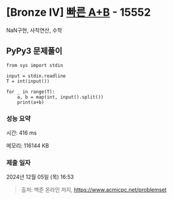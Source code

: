 # [Bronze IV] [빠른 A+B](https://www.acmicpc.net/problem/15552) - 15552 

NaN구현, 사칙연산, 수학

## PyPy3 문제풀이

```PyPy3
from sys import stdin

input = stdin.readline
T = int(input())

for _ in range(T):
    a, b = map(int, input().split())
    print(a+b)
```

### 성능 요약

시간: 416 ms

메모리: 116144 KB

### 제출 일자

2024년 12월 05일 (목) 16:53

> 출처: 백준 온라인 저지, https://www.acmicpc.net/problemset 

